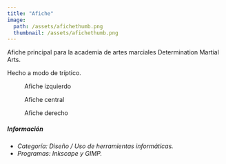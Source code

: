 ```yaml
---
title: "Afiche"
image: 
  path: /assets/afichethumb.png
  thumbnail: /assets/afichethumb.png
---
```


Afiche principal para la academia de artes marciales Determination Martial Arts.

Hecho a modo de tríptico.

<figure class="align-center">
  <a href="#"><img src="{{ site.url }}{{ site.baseurl }}/assets/afiche1.png" alt=""></a>
  <figcaption> Afiche izquierdo </figcaption>
</figure>

<figure class="align-center">
  <a href="#"><img src="{{ site.url }}{{ site.baseurl }}/assets/afiche2.png" alt=""></a>
  <figcaption> Afiche central </figcaption>
</figure>

<figure class="align-center">
  <a href="#"><img src="{{ site.url }}{{ site.baseurl }}/assets/afiche3.png" alt=""></a>
  <figcaption> Afiche derecho </figcaption>
</figure>

##### _Información_
- _Categoría: Diseño / Uso de herramientas informáticas._
- _Programas: Inkscape y GIMP._
